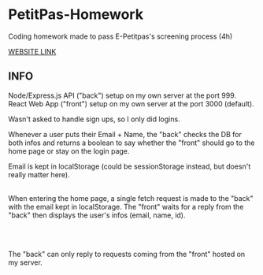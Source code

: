 # PetitPas-Homework
Coding homework made to pass E-Petitpas's screening process (4h)

[WEBSITE LINK](http://54.37.69.170:3000/)

## INFO

Node/Express.js API ("back") setup on my own server at the port 999.<br>
React Web App ("front") setup on my own server at the port 3000 (default).
<BR>

Wasn't asked to handle sign ups, so I only did logins.

Whenever a user puts their Email + Name, the "back" checks the DB for both infos and returns a boolean to say whether the "front" should go to the home page or stay on the login page.

Email is kept in localStorage (could be sessionStorage instead, but doesn't really matter here).

<BR>
When entering the home page, a single fetch request is made to the "back" with the email kept in localStorage.
The "front" waits for a reply from the "back" then displays the user's infos (email, name, id).

<BR><br>

The "back" can only reply to requests coming from the "front" hosted on my server.
